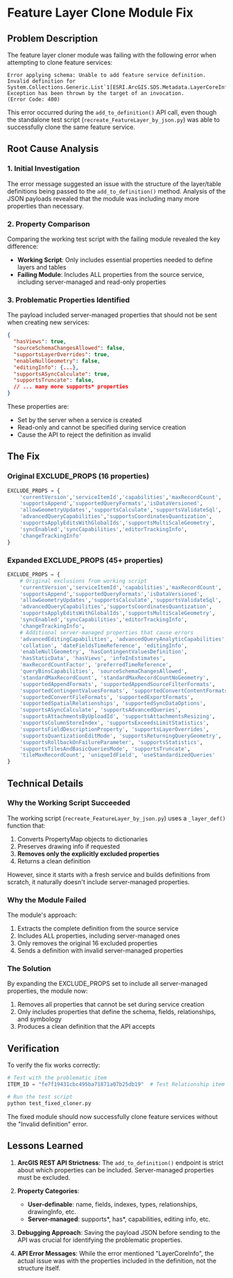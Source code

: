# Feature Layer Clone Module Fix

## Problem Description

The feature layer cloner module was failing with the following error when attempting to clone feature services:

```
Error applying schema: Unable to add feature service definition.
Invalid definition for System.Collections.Generic.List`1[ESRI.ArcGIS.SDS.Metadata.LayerCoreInfo]
Exception has been thrown by the target of an invocation.
(Error Code: 400)
```

This error occurred during the `add_to_definition()` API call, even though the standalone test script (`recreate_FeatureLayer_by_json.py`) was able to successfully clone the same feature service.

## Root Cause Analysis

### 1. Initial Investigation
The error message suggested an issue with the structure of the layer/table definitions being passed to the `add_to_definition()` method. Analysis of the JSON payloads revealed that the module was including many more properties than necessary.

### 2. Property Comparison
Comparing the working test script with the failing module revealed the key difference:
- **Working Script**: Only includes essential properties needed to define layers and tables
- **Failing Module**: Includes ALL properties from the source service, including server-managed and read-only properties

### 3. Problematic Properties Identified
The payload included server-managed properties that should not be sent when creating new services:
```json
{
  "hasViews": true,
  "sourceSchemaChangesAllowed": false,
  "supportsLayerOverrides": true,
  "enableNullGeometry": false,
  "editingInfo": {...},
  "supportsASyncCalculate": true,
  "supportsTruncate": false,
  // ... many more supports* properties
}
```

These properties are:
- Set by the server when a service is created
- Read-only and cannot be specified during service creation
- Cause the API to reject the definition as invalid

## The Fix

### Original EXCLUDE_PROPS (16 properties)
```python
EXCLUDE_PROPS = {
    'currentVersion','serviceItemId','capabilities','maxRecordCount',
    'supportsAppend','supportedQueryFormats','isDataVersioned',
    'allowGeometryUpdates','supportsCalculate','supportsValidateSql',
    'advancedQueryCapabilities','supportsCoordinatesQuantization',
    'supportsApplyEditsWithGlobalIds','supportsMultiScaleGeometry',
    'syncEnabled','syncCapabilities','editorTrackingInfo',
    'changeTrackingInfo'
}
```

### Expanded EXCLUDE_PROPS (45+ properties)
```python
EXCLUDE_PROPS = {
    # Original exclusions from working script
    'currentVersion','serviceItemId','capabilities','maxRecordCount',
    'supportsAppend','supportedQueryFormats','isDataVersioned',
    'allowGeometryUpdates','supportsCalculate','supportsValidateSql',
    'advancedQueryCapabilities','supportsCoordinatesQuantization',
    'supportsApplyEditsWithGlobalIds','supportsMultiScaleGeometry',
    'syncEnabled','syncCapabilities','editorTrackingInfo',
    'changeTrackingInfo',
    # Additional server-managed properties that cause errors
    'advancedEditingCapabilities', 'advancedQueryAnalyticCapabilities',
    'collation', 'dateFieldsTimeReference', 'editingInfo',
    'enableNullGeometry', 'hasContingentValuesDefinition', 
    'hasStaticData', 'hasViews', 'infoInEstimates',
    'maxRecordCountFactor', 'preferredTimeReference',
    'queryBinsCapabilities', 'sourceSchemaChangesAllowed',
    'standardMaxRecordCount', 'standardMaxRecordCountNoGeometry',
    'supportedAppendFormats', 'supportedAppendSourceFilterFormats',
    'supportedContingentValuesFormats', 'supportedConvertContentFormats',
    'supportedConvertFileFormats', 'supportedExportFormats',
    'supportedSpatialRelationships', 'supportedSyncDataOptions',
    'supportsASyncCalculate', 'supportsAdvancedQueries',
    'supportsAttachmentsByUploadId', 'supportsAttachmentsResizing',
    'supportsColumnStoreIndex', 'supportsExceedsLimitStatistics',
    'supportsFieldDescriptionProperty', 'supportsLayerOverrides',
    'supportsQuantizationEditMode', 'supportsReturningQueryGeometry',
    'supportsRollbackOnFailureParameter', 'supportsStatistics',
    'supportsTilesAndBasicQueriesMode', 'supportsTruncate',
    'tileMaxRecordCount', 'uniqueIdField', 'useStandardizedQueries'
}
```

## Technical Details

### Why the Working Script Succeeded
The working script (`recreate_FeatureLayer_by_json.py`) uses a `_layer_def()` function that:
1. Converts PropertyMap objects to dictionaries
2. Preserves drawing info if requested
3. **Removes only the explicitly excluded properties**
4. Returns a clean definition

However, since it starts with a fresh service and builds definitions from scratch, it naturally doesn't include server-managed properties.

### Why the Module Failed
The module's approach:
1. Extracts the complete definition from the source service
2. Includes ALL properties, including server-managed ones
3. Only removes the original 16 excluded properties
4. Sends a definition with invalid server-managed properties

### The Solution
By expanding the EXCLUDE_PROPS set to include all server-managed properties, the module now:
1. Removes all properties that cannot be set during service creation
2. Only includes properties that define the schema, fields, relationships, and symbology
3. Produces a clean definition that the API accepts

## Verification

To verify the fix works correctly:

```python
# Test with the problematic item
ITEM_ID = "fe7f19431cbc495ba71871a07b25db19"  # Test Relationship item

# Run the test script
python test_fixed_cloner.py
```

The fixed module should now successfully clone feature services without the "Invalid definition" error.

## Lessons Learned

1. **ArcGIS REST API Strictness**: The `add_to_definition()` endpoint is strict about which properties can be included. Server-managed properties must be excluded.

2. **Property Categories**: 
   - **User-definable**: name, fields, indexes, types, relationships, drawingInfo, etc.
   - **Server-managed**: supports*, has*, capabilities, editing info, etc.

3. **Debugging Approach**: Saving the payload JSON before sending to the API was crucial for identifying the problematic properties.

4. **API Error Messages**: While the error mentioned "LayerCoreInfo", the actual issue was with the properties included in the definition, not the structure itself.